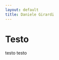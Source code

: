 ```yaml
---
layout: default
title: Daniele Girardi
---
```

<div class="blurb">
	<h1>Testo</h1>
	<p>testo testo</a></p>
</div><!-- /.blurb -->
